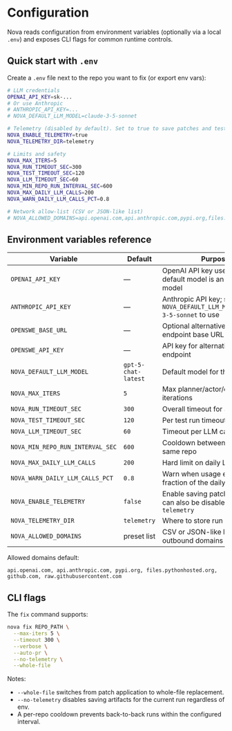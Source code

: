 # Configuration

Nova reads configuration from environment variables (optionally via a local `.env`) and exposes CLI flags for common runtime controls.

## Quick start with `.env`

Create a `.env` file next to the repo you want to fix (or export env vars):

```bash
# LLM credentials
OPENAI_API_KEY=sk-...
# Or use Anthropic
# ANTHROPIC_API_KEY=...
# NOVA_DEFAULT_LLM_MODEL=claude-3-5-sonnet

# Telemetry (disabled by default). Set to true to save patches and test reports.
NOVA_ENABLE_TELEMETRY=true
NOVA_TELEMETRY_DIR=telemetry

# Limits and safety
NOVA_MAX_ITERS=5
NOVA_RUN_TIMEOUT_SEC=300
NOVA_TEST_TIMEOUT_SEC=120
NOVA_LLM_TIMEOUT_SEC=60
NOVA_MIN_REPO_RUN_INTERVAL_SEC=600
NOVA_MAX_DAILY_LLM_CALLS=200
NOVA_WARN_DAILY_LLM_CALLS_PCT=0.8

# Network allow-list (CSV or JSON-like list)
# NOVA_ALLOWED_DOMAINS=api.openai.com,api.anthropic.com,pypi.org,files.pythonhosted.org,github.com,raw.githubusercontent.com
```

## Environment variables reference

| Variable | Default | Purpose |
|---|---|---|
| `OPENAI_API_KEY` | — | OpenAI API key used when the default model is an OpenAI model |
| `ANTHROPIC_API_KEY` | — | Anthropic API key; set `NOVA_DEFAULT_LLM_MODEL=claude-3-5-sonnet` to use |
| `OPENSWE_BASE_URL` | — | Optional alternative inference endpoint base URL |
| `OPENSWE_API_KEY` | — | API key for alternative inference endpoint |
| `NOVA_DEFAULT_LLM_MODEL` | `gpt-5-chat-latest` | Default model for the agent |
| `NOVA_MAX_ITERS` | `5` | Max planner/actor/critic iterations |
| `NOVA_RUN_TIMEOUT_SEC` | `300` | Overall timeout for a run |
| `NOVA_TEST_TIMEOUT_SEC` | `120` | Per test run timeout |
| `NOVA_LLM_TIMEOUT_SEC` | `60` | Timeout per LLM call |
| `NOVA_MIN_REPO_RUN_INTERVAL_SEC` | `600` | Cooldown between runs on the same repo |
| `NOVA_MAX_DAILY_LLM_CALLS` | `200` | Hard limit on daily LLM calls |
| `NOVA_WARN_DAILY_LLM_CALLS_PCT` | `0.8` | Warn when usage exceeds this fraction of the daily limit |
| `NOVA_ENABLE_TELEMETRY` | `false` | Enable saving patches/reports; can also be disabled with `--no-telemetry` |
| `NOVA_TELEMETRY_DIR` | `telemetry` | Where to store run artifacts |
| `NOVA_ALLOWED_DOMAINS` | preset list | CSV or JSON-like list of allowed outbound domains |

Allowed domains default:

```
api.openai.com, api.anthropic.com, pypi.org, files.pythonhosted.org, github.com, raw.githubusercontent.com
```

## CLI flags

The `fix` command supports:

```bash
nova fix REPO_PATH \
  --max-iters 5 \
  --timeout 300 \
  --verbose \
  --auto-pr \
  --no-telemetry \
  --whole-file
```

Notes:

- `--whole-file` switches from patch application to whole-file replacement.
- `--no-telemetry` disables saving artifacts for the current run regardless of env.
- A per-repo cooldown prevents back-to-back runs within the configured interval.

